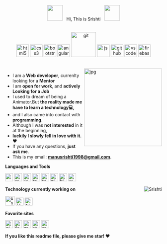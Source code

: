 <div>
  <div align="center">
 <img src="https://user-images.githubusercontent.com/74038190/213844263-a8897a51-32f4-4b3b-b5c2-e1528b89f6f3.png" width="50px" /> &nbsp; Hi, This is Srishti &nbsp; <img src="https://user-images.githubusercontent.com/74038190/213844263-a8897a51-32f4-4b3b-b5c2-e1528b89f6f3.png" width="50px" />
  </div>
<br />
<br />


  <div align="center">
  <img src="https://github.com/Anmol-Baranwal/Cool-GIFs-For-GitHub/assets/74038190/29fd6286-4e7b-4d6c-818f-c4765d5e39a9" width="40" alt="html5">
  <img src="https://github.com/Anmol-Baranwal/Cool-GIFs-For-GitHub/assets/74038190/67f477ed-6624-42da-99f0-1a7b1a16eecb" width="40" alt="css3">
  <img src="https://user-images.githubusercontent.com/74038190/212280805-9bcb336b-8c55-46a8-abf8-ff286ab55472.gif" width="40" alt="bootstrap">
  <img src="https://user-images.githubusercontent.com/74038190/212280823-79088828-a258-4a4d-8d6c-96315d5a07af.gif" width="40" alt="angular">
  <img src="https://user-images.githubusercontent.com/74038190/212281775-b468df30-4edc-4bf8-a4ee-f52e1aaddc86.gif" width="80" alt="git">
  <img src="https://user-images.githubusercontent.com/74038190/212257454-16e3712e-945a-4ca2-b238-408ad0bf87e6.gif" width="40" alt="js">
  <img src="https://user-images.githubusercontent.com/74038190/212257468-1e9a91f1-b626-4baa-b15d-5c385dfa7ed2.gif" width="40" alt="github">
  <img src="https://user-images.githubusercontent.com/74038190/212257465-7ce8d493-cac5-494e-982a-5a9deb852c4b.gif" width="40" alt="vscode">
  <img src="https://github.com/Anmol-Baranwal/Cool-GIFs-For-GitHub/assets/74038190/3c16d4f2-b757-4c70-8f42-43d5dddd2c36" width="40" alt="firebase">
  </div>
  
<br />
<br />

<img align="right" alt="jpg" width="250px" src="https://user-images.githubusercontent.com/74038190/216656959-bdd9b5f2-9fc8-438e-bbf3-3674c39ec746.gif" />

- I am a **Web developer**, currenlty looking for a **Mentor**
- I am **open for work**, and **actively Looking for a Job**
- I used to dream of being a Animator.But **the reality made me have to learn a technology💻,**
- and I also came into contact with **programming**.
- Although I was **not interested** in it at the beginning,
- **luckily I slowly fell in love with it. ❤️**
- If you have any questions, **just ask me**.
- This is my email: **manusrishti1998@gmail.com**.

</div>


<div>
  
  **Languages and Tools**  

<code><img height="25" atl="html" src="https://github.com/SrishtiSk/SrishtiSk/assets/48864294/c3797be0-dc1e-43fa-8b41-f1c2d029a402"></code>
<code><img height="25" alt="css" src="https://github.com/SrishtiSk/SrishtiSk/assets/48864294/f52a5684-2ddc-45c4-9960-040c1cf6b907"></code>
<code><img height="25" alt="js"  src="https://github.com/SrishtiSk/SrishtiSk/assets/48864294/1f11bb38-65ec-42f1-9e8f-dc887b30653c"></code>
<code><img height="25" alt="typescript" src="https://github.com/SrishtiSk/SrishtiSk/assets/48864294/65685cc7-158e-4733-bf58-4bf0b3ef97ca"></code>
<code><img height="25" alt="tailwind" src="https://github.com/SrishtiSk/SrishtiSk/assets/48864294/592e0ba6-de0e-4456-b119-6aed1730ca1f"></code>
<code><img height="25" alt="git" src="https://github.com/SrishtiSk/SrishtiSk/assets/48864294/b051c413-cea9-4c78-a4fa-85804d04a5ba"></code>
<code><img height="25" alt="bitbucket" src="https://github.com/SrishtiSk/SrishtiSk/assets/48864294/e253e1fa-88c6-4b60-a6ef-fef6c32768ba"></code>
<code><img height="25" alt="vscode" src="https://github.com/SrishtiSk/SrishtiSk/assets/48864294/4977fc92-a82e-4a11-b5e9-4209d98fd942"></code>

<img align="right"  src="https://github-readme-stats.vercel.app/api?username=SrishtiSk&show_icons=true&theme=transparent" alt="Srishti" />

**Technology currently working on**

<code><img height="30" alt="Angular" src="https://github.com/SrishtiSk/SrishtiSk/assets/48864294/0303aba0-d169-4f3a-8963-82741e6ad62e"></code>
<code><img height="25" alt="js"  src="https://github.com/SrishtiSk/SrishtiSk/assets/48864294/1f11bb38-65ec-42f1-9e8f-dc887b30653c"></code>
<code><img height="25" alt="typescript" src="https://github.com/SrishtiSk/SrishtiSk/assets/48864294/65685cc7-158e-4733-bf58-4bf0b3ef97ca"></code>


**Favorite sites**

<code><img height="25" alt="github" src="https://github.com/SrishtiSk/SrishtiSk/assets/48864294/e6086750-818b-4ee1-b1b5-d0ba7bbf77ae"></code>
<code><img height="25" alt="freecodecamp" src="https://github.com/SrishtiSk/SrishtiSk/assets/48864294/7f447073-0eab-41b9-bcb6-58940926496c"></code>
<code><img height="25" alt="google" src="https://github.com/SrishtiSk/SrishtiSk/assets/48864294/77e8f741-db8f-4d49-a977-2d30902528e2"></code>
<code><img height="25" alt="stackoverflow" src="https://github.com/SrishtiSk/SrishtiSk/assets/48864294/f04698c9-15c6-4338-84e0-e797d5d20b8c"></code>
<code><img height="25" alt="youtube" src="https://github.com/SrishtiSk/SrishtiSk/assets/48864294/303e5b1d-1a9f-440b-8944-42bbe0bcb9d7"></code>

</div>

**If you like this readme file, please give me star! ❤️**
